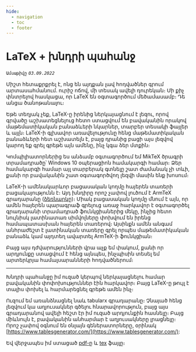 ```yaml
---
hide:
  - navigation
  - toc
  - footer
---
```


# LaTeX + խնդրի պահանջ
`Ամսաթիվը` _`03.09.2022`_

Միշտ հետաքրքրել է, ոնց են այդքան լավ հոդվածներ գրում արտասահմանում․ ուրիշ ոճով, մի տեսակ ավելի դուրեկան։ Մի քիչ փնտրելով հասկացա, որ LaTeX են օգտագործում մեծամասամբ։ Դե անցա ծանոթանալու։

Եթե տեղյակ չեք, LaTeX-ը իրենից ներկայացնում է լեզու, որով գրվածը աշխատեցնելուց հետո ստացվում են բավականին որակով մաթեմատիկական բանաձևերի նկարներ, տարբեր տեսակի ֆայլեր և այլն։ LaTeX-ի գլխավոր առավելությունը հենց մաթեմատիկական բանաձևերի հետ աշխատելն է, բայց դրանից բացի այս լեզվով կարող եք գրել գրեթե այն ամենը, ինչ կգա ձեր մտքին։

Կոմպիլիատորներից ես անձամբ օգտագործում եմ MikTeX ծրագրի տրամադրածը՝ Windows 10 օպերացիոն համակարգի համար։ Ձեր համակարգի համար այլ տարբերակ գտնելը շատ ժամանակ չի տևի, քանի որ բավականին շատ օգտագործվող լեզվի մասին ենք խոսում։

LaTeX-ի ամենակարևոր բացասական կողմը հայերեն տառերի բացակայությունն է։ Այդ խնդիրը որոշ չափով լուծում է ArmTeX գրադարանը ([ձեռնարկը](https://ctan.um.ac.ir/language/armenian/armtex/manual.pdf))։ Միակ բացասական կողմը մնում է այն, որ ամեն հայերեն պարագրաֆ գրելուց առաջ հարկավոր է օգտագործել գրադարանի տրամադրած ֆունկցիաներից մեկը, ինչից հետո նույնիսկ լատինատառ սիմվոլները փոխվում են իրենց համապատասխան հայերեն տառերով։ Այսինքն ամեն անգամ անհրաժեշտ է լատինական տառերը գրել որպես մաթեմատիկական բանաձև կամ այդտեղ ավարտել ArmTeX-ի ֆունկցիան։

Բայց այս դժվարությունների վրա աչք եմ փակում, քանի որ արդյունքը ստացվում է հենց այնպես, ինչպիսին տեսել եմ արտերկրյա համալսարանների հոդվածներում։

---

Խնդրի պահանջը իմ ուզած կերպով ներկայացնելու համար բավականին փոփոխություններ էին հարկավոր։ Բայց LaTeX-ը թույլ է տալիս փոխել և հարմարեցնել գրեթե ամեն ինչ։

Ուզում եմ առանձնացնել նաև tabularx գրադարանը։ Չնայած հենց լեզվում կա աղյուսակներ գծելու հնարավորություն, բայց այս գրադարանով ավելի հեշտ էր իմ ուզած արդյունքին հասնելը։ Բայց միևնույն է, բավականին անհարմար է աղյուսակները լրացնելը։ Որոշ չափով օգնում են օնլայն գեներատորները, օրինակ [https://www.tablesgenerator.com/](https://www.tablesgenerator.com/):

Եվ վերջապես իմ ստացած [pdf-ը](https://github.com/HamletPetrosyan/3angle/tree/main/fkp/cptest.pdf) և [tex](https://github.com/HamletPetrosyan/3angle/tree/main/fkp/cptest.tex) ֆայլը։
